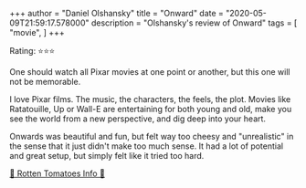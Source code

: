 +++
author = "Daniel Olshansky"
title = "Onward"
date = "2020-05-09T21:59:17.578000"
description = "Olshansky's review of Onward"
tags = [
    "movie",
]
+++

Rating: ⭐⭐⭐

One should watch all Pixar movies at one point or another, but this one will not be memorable.

I love Pixar films. The music, the characters, the feels, the plot. Movies like Ratatouille, Up or Wall-E are entertaining for both young and old, make you see the world from a new perspective, and dig deep into your heart.

Onwards was beautiful and fun, but felt way too cheesy and "unrealistic" in the sense that it just didn't make too much sense. It had a lot of potential and great setup, but simply felt like it tried too hard.

[🍅 Rotten Tomatoes Info 🍅](https://www.rottentomatoes.com//m/onward)